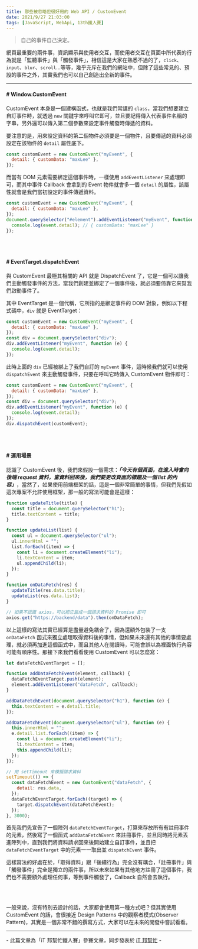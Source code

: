 ```yaml
---
title: 那些被忽略但很好用的 Web API / CustomEvent
date: 2021/9/27 21:03:00
tags: [JavaScript, WebApi, 13th鐵人賽]
---
```


> 自己的事件自己決定。

網頁最重要的兩件事，資訊顯示與使用者交互，而使用者交互在頁面中所代表的行為就是「監聽事件」與「觸發事件」，相信這是大家在熟悉不過的了，`click`、`input`、`blur`、`scroll`...等等，幾乎充斥在我們的網站中，但除了這些常見的、預設的事件之外，其實我們也可以自己創造出全新的事件。

---

#### # Window.CustomEvent

CustomEvent 本身是一個建構函式，也就是我們常講的 `class`，當我們想要建立自訂事件時，就透過 `new` 關鍵字來呼叫它即可，並且要記得傳入代表事件名稱的字串，另外還可以傳入第二個參數來設定事件觸發時傳遞的資料。

要注意的是，用來設定資料的第二個物件必須要是一個物件，且要傳遞的資料必須設定在該物件的 `detail` 屬性底下。

```javascript
const customEvent = new CustomEvent("myEvent", {
  detail: { customData: "maxLee" },
});
```

而當有 DOM 元素需要綁定這個事件時，一樣使用 `addEventListener` 來處理即可，而其中事件 Callback 會拿到的 Event 物件就會多一個 `detail` 的屬性，該屬性就會是我們當初設定的事件傳遞資料。

```javascript
const customEvent = new CustomEvent("myEvent", {
  detail: { customData: "maxLee" },
});
document.querySelector("#element").addEventListener("myEvent", function (event) {
  console.log(event.detail); // { customData: "maxLee" }
});
```

<br/><br/>

#### # EventTarget.dispatchEvent

與 CustomEvent 最極其相關的 API 就是 DispatchEvent 了，它是一個可以讓我們主動觸發事件的方法，當我們創建並綁定了一個事件後，就必須要倚靠它來幫我們啟動事件了。

其中 EventTarget 是一個代稱，它所指的是綁定事件的 DOM 對象，例如以下程式碼中，`div` 就是 EventTarget：

```javascript
const customEvent = new CustomEvent("myEvent", {
  detail: { customData: "maxLee" },
});
const div = document.querySelector("div");
div.addEventListener("myEvent", function (e) {
  console.log(event.detail);
});
```

此時上面的 `div` 已經被綁上了我們自訂的 `myEvent` 事件，這時候我們就可以使用 `dispatchEvent` 來主動觸發事件，只要在呼叫它時傳入 CustomEvent 物件即可：

```javascript
const customEvent = new CustomEvent("myEvent", {
  detail: { customData: "maxLee" },
});
const div = document.querySelector("div");
div.addEventListener("myEvent", function (e) {
  console.log(event.detail);
});
div.dispatchEvent(customEvent);
```

<br/><br/>

#### # 運用場景

認識了 CustomEvent 後，我們來假設一個需求：**_「今天有個頁面，在進入時會向後端 request 資料，當資料回來後，我們要更改頁面的標題及一個 list 的內容」_**，當然了，如果使用前端框架的話，這是一個非常簡單的事情，但我們先假如這次專案不允許使用框架，那一般的寫法可能會是這樣：

```javascript
function updateTitle(title) {
  const title = document.querySelector("h1");
  title.textContent = title;
}

function updateList(list) {
  const ul = document.querySelector("ul");
  ul.innerHtml = "";
  list.forEach((item) => {
    const li = document.createElement("li");
    li.textContent = item;
    ul.appendChild(li);
  });
}

function onDataFetch(res) {
  updateTitle(res.data.title);
  updateList(res.data.list);
}

// 如果不認識 axios，可以把它當成一個請求資料的 Promise 即可
axios.get("https://backend/data").then(onDataFetch);
```

以上這樣的寫法其實已經算是盡量避免耦合了，因為還額外包裝了一支 `onDataFetch` 函式來獨立處理取得資料後的事情，但如果未來還有其他的事情要處理，就必須再加進這個函式中，而且其他人在閱讀時，可能會誤以為裡面執行內容可能有順序性。那接下來我們看看使用 CustomEvent 可以怎麼寫：

```javascript
let dataFetchEventTarget = [];

function addDataFetchEvent(element, callback) {
  dataFetchEventTarget.push(element);
  element.addEventListener("dataFetch", callback);
}

addDataFetchEvent(document.querySelector("h1"), function (e) {
  this.textContent = e.detail.title;
});

addDataFetchEvent(document.querySelector("ul"), function (e) {
  this.innerHtml = "";
  e.detail.list.forEach((item) => {
    const li = document.createElement("li");
    li.textContent = item;
    this.appendChild(li);
  });
});

// 用 setTimeout 來模擬請求資料
setTimeout(() => {
  const dataFetchEvent = new CustomEvent("dataFetch", {
    detail: res.data,
  });
  dataFetchEventTarget.forEach((target) => {
    target.dispatchEvent(dataFetchEvent);
  });
}, 3000);
```

首先我們先宣告了一個陣列 `dataFetchEventTarget`，打算來存放所有有註冊事件的元素，然後寫了一個函式 `addDataFetchEvent` 來註冊事件，並且同時將元素丟進陣列中，直到我們將資料請求回來後開始建立自訂事件，並且把 `dataFetchEventTarget` 中的元素一一取出並 `dispatchEvent` 事件。

這樣寫法的好處在於，「取得資料」跟「後續行為」完全沒有耦合，「註冊事件」與「觸發事件」完全是獨立的兩件事，所以未來如果有其他地方註冊了這個事件，我們也不需要額外處理任何事，等到事件觸發了，Callback 自然會去執行。

<br/><br/>

一般來說，沒有特別去設計的話，大家都會使用第一種方式吧？但其實使用 CustomEvent 的話，會很接近 Design Patterns 中的觀察者模式(Observer Pattern)，其實是一個非常不錯的撰寫方式，大家可以在未來的開發中嘗試看看。

---

\- 此篇文章為「iT 邦幫忙鐵人賽」參賽文章，同步發表於 [iT 邦幫忙](https://ithelp.ithome.com.tw/articles/10274924) -

